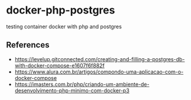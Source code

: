 # docker-php-postgres
testing container docker with php and postgres


## References
- https://levelup.gitconnected.com/creating-and-filling-a-postgres-db-with-docker-compose-e1607f6f882f
- https://www.alura.com.br/artigos/compondo-uma-aplicacao-com-o-docker-compose
- https://imasters.com.br/php/criando-um-ambiente-de-desenvolvimento-php-minimo-com-docker-p3

